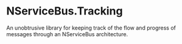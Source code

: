 NServiceBus.Tracking
====================

An unobtrusive library for keeping track of the flow and progress of messages through an NServiceBus architecture.
